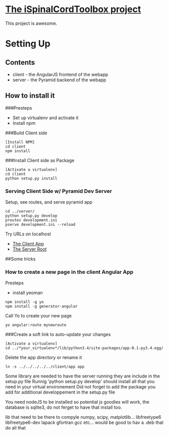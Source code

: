 # [The iSpinalCordToolbox project](https://github.com/neuropoly/spinalcordtoolbox_web) #

This project is awesome.

# Setting Up

## Contents

 - client - the AngularJS frontend of the webapp
 - server - the Pyramid backend of the webapp

## How to install it

###Presteps
 - Set up virtualenv and activate it
 - Install npm

###Build Client side
```
[Install NPM]
cd client
npm install
```

###Install Client side as Package
```
[Activate a virtualenv]
cd client
python setup.py install
```

### Serving Client Side w/ Pyramid Dev Server

Setup, see routes, and serve pyramid app
```
cd ../server/
python setup.py develop
proutes development.ini
pserve development.ini --reload
```

Try URLs on localhost
- [The Client App](http://localhost:6543/)
- [The Server Root](http://localhost:6543/home)

##Some tricks 

### How to create a new page in the client Angular App
Presteps
 - install yeoman
 ```
 npm install -g yo
 npm install -g generator-angular
 ```

Call Yo to create your new page
```
yo angular:route mynewroute
```

###Create a soft link to auto-update your changes
```
[Activate a virtualenv]
cd ../*your_virtualenv*/lib/python3.4/site-packages/app-0.1-py3.4.egg/
```
Delete the app directory or rename it
```
ln -s ../../../../../client/app app
```






Some library are needed to have the server running they are include in the setup.py file
Runnig 'python setup.py develop' should install all that you need in your virtual environement
Did not forget to add the package you add for additional developpement in the setup.py file


You need nodeJS to be installed so potential js goodies will work, the database is sqlite3, do not ferget to have that install too.


lib that need to be there to compyle numpy, scipy, matplotlib...
libfreetype6 
libfreetype6-dev
lapack
gfortran
gcc
etc...
would be good to hav a .deb that do all that

